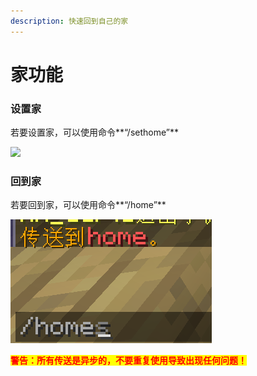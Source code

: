 ```yaml
---
description: 快速回到自己的家
---
```


# 家功能

### 设置家

若要设置家，可以使用命令**“/sethome”**

![](../.gitbook/assets/U\)P\[\`P\(2\`H60RL4ZB61C9\)I.png)

### 回到家

若要回到家，可以使用命令**“/home”**

![](<../.gitbook/assets/image (1).png>)

<mark style="color:red;">**警告：所有传送是异步的，不要重复使用导致出现任何问题！**</mark>
